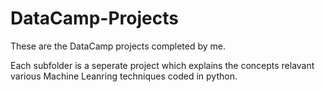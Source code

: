 # DataCamp-Projects
These are the DataCamp projects completed by me.

Each subfolder is a seperate project which explains the concepts relavant various Machine Leanring techniques coded in python.
